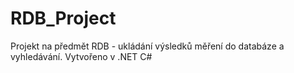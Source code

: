 # RDB_Project
Projekt na předmět RDB - ukládání výsledků měření do databáze a vyhledávání. Vytvořeno v .NET C#

